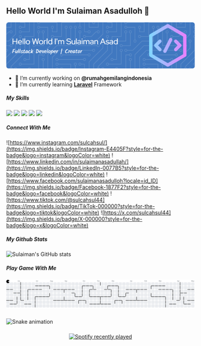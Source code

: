 ## Hello World I'm Sulaiman Asadulloh 👋

<div align="center">

![Sulaiman Asad](img/github-header-image-2.png)

</div>

<!--
**sulaimanasad/sulaimanasad** is a ✨ _special_ ✨ repository because its `README.md` (this file) appears on your GitHub profile.

Here are some ideas to get you started:

- 🔭 I’m currently working on ...
- 🌱 I’m currently learning ...
- 👯 I’m looking to collaborate on ...
- 🤔 I’m looking for help with ...
- 💬 Ask me about ...
- 📫 How to reach me: ...
- 😄 Pronouns: ...
- ⚡ Fun fact: ...
-->

- 🔭 I’m currently working on **@rumahgemilangindonesia**
- 🌱 I’m currently learning [**Laravel**](https://laravel.com) Framework

##### My Skills

<img src="https://img.shields.io/badge/HTML5-E34F26?style=for-the-badge&logo=html5&logoColor=white" /> <img src="https://img.shields.io/badge/CSS3-1572B6?style=for-the-badge&logo=css3&logoColor=white" /> <img src="https://img.shields.io/badge/JavaScript-323330?style=for-the-badge&logo=javascript&logoColor=F7DF1E" /> <img src="https://img.shields.io/badge/PHP-777BB4?style=for-the-badge&logo=php&logoColor=white" /> <img src="https://img.shields.io/badge/Laravel-FF2D20?style=for-the-badge&logo=laravel&logoColor=white" />

##### Connect With Me

![https://www.instagram.com/sulcahsul/](https://img.shields.io/badge/Instagram-E4405F?style=for-the-badge&logo=instagram&logoColor=white) ![https://www.linkedin.com/in/sulaimanasadullah/](https://img.shields.io/badge/LinkedIn-0077B5?style=for-the-badge&logo=linkedin&logoColor=white) ![https://www.facebook.com/sulaimanasadulloh?locale=id_ID](https://img.shields.io/badge/Facebook-1877F2?style=for-the-badge&logo=facebook&logoColor=white) ![https://www.tiktok.com/@sulcahsul44](https://img.shields.io/badge/TikTok-000000?style=for-the-badge&logo=tiktok&logoColor=white) ![https://x.com/sulcahsul44](https://img.shields.io/badge/X-000000?style=for-the-badge&logo=x&logoColor=white)

##### My Github Stats

![Sulaiman's GitHub stats](https://github-readme-stats.vercel.app/api?username=sulaimanasad&show_icons=true&theme=tokyonight)

##### Play Game With Me

<picture>
  <source media="(prefers-color-scheme: dark)" srcset="https://raw.githubusercontent.com/sulaimanasad/sulaimanasad/output/pacman-contribution-graph-dark.svg">
  <source media="(prefers-color-scheme: light)" srcset="https://raw.githubusercontent.com/sulaimanasad/sulaimanasad/output/pacman-contribution-graph.svg">
  <img alt="pacman contribution graph" src="https://raw.githubusercontent.com/sulaimanasad/sulaimanasad/output/pacman-contribution-graph.svg">
</picture>

###

<img src="https://raw.githubusercontent.com/sulaimanasad/sulaimanasad/output/snake.svg" alt="Snake animation" />

###

<div align="center">

  <a href="https://open.spotify.com/user/Sulaiman Asadullah">
    <img src="https://spotify-recently-played-readme.vercel.app/api?user=31hq2tf5montyktc6arik6fryg5u" alt="Spotify recently played"  />
  </a>
</div>
